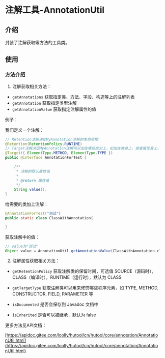注解工具-AnnotationUtil
===

## 介绍

封装了注解获取等方法的工具类。

## 使用

### 方法介绍

1. 注解获取相关方法：

- `getAnnotations` 获取指定类、方法、字段、构造等上的注解列表
- `getAnnotation` 获取指定类型注解
- `getAnnotationValue` 获取指定注解属性的值

例子：

我们定义一个注解：

```java
// Retention注解决定MyAnnotation注解的生命周期
@Retention(RetentionPolicy.RUNTIME)
// Target注解决定MyAnnotation注解可以加在哪些成分上，如加在类身上，或者属性身上，或者方法身上等成分
@Target({ ElementType.METHOD, ElementType.TYPE })
public @interface AnnotationForTest {
	
	/**
	 * 注解的默认属性值
	 * 
	 * @return 属性值
	 */
	String value();
}
```

给需要的类加上注解：

```java
@AnnotationForTest("测试")
public static class ClassWithAnnotation{

}
```

获取注解中的值：

```java
// value为"测试"
Object value = AnnotationUtil.getAnnotationValue(ClassWithAnnotation.class, AnnotationForTest.class);
```

2. 注解属性获取相关方法：

- `getRetentionPolicy` 获取注解类的保留时间，可选值 SOURCE（源码时），CLASS（编译时），RUNTIME（运行时），默认为 CLASS

- `getTargetType` 获取注解类可以用来修饰哪些程序元素，如 TYPE, METHOD, CONSTRUCTOR, FIELD, PARAMETER 等

- `isDocumented` 是否会保存到 Javadoc 文档中
- `isInherited` 是否可以被继承，默认为 false

更多方法见API文档：

[https://apidoc.gitee.com/loolly/hutool/cn/hutool/core/annotation/AnnotationUtil.html](https://apidoc.gitee.com/loolly/hutool/cn/hutool/core/annotation/AnnotationUtil.html)

